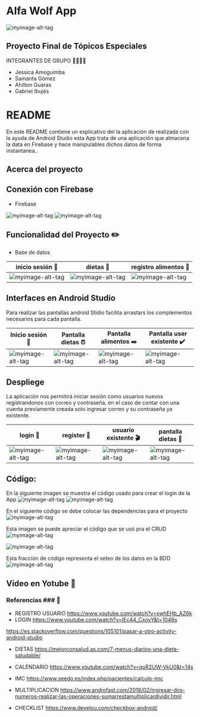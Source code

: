 # Alfa Wolf App


![myimage-alt-tag](https://github.com/JESSICAAMOGUIMBA/Imagenes_ejercicios/blob/main/Captutas/EPN_logo_big.jpg)
## Proyecto Final de Tópicos Especiales
INTEGRANTES DE GRUPO  :woman::woman::man::man:
- Jessica Amoguimba
- Samanta Gómez
- Ahilton Guaras
- Gabriel Ibujés


# README #

En este README contiene un explicativo del la aplicación de realizada con la ayuda de Android Studio esta App trata de una aplicación que almacena la data en Firebase y hace manipulables dichos datos de forma instantanea..

## Acerca del proyecto ##

## Conexión con Firebase 

- Firebase

![myimage-alt-tag](https://github.com/JESSICAAMOGUIMBA/Imagenes_ejercicios/blob/main/Captutas/conectarFireBase.jfif)
![myimage-alt-tag](https://github.com/JESSICAAMOGUIMBA/Imagenes_ejercicios/blob/main/Captutas/conectarAutenticacion.jfif)


## Funcionalidad del Proyecto :pencil2:

- Base de datos

| **inicio sesión** :speech_balloon:| **dietas** :speech_balloon: | **registro alimentos** :bust_in_silhouette: |
| ------------- | ------------- | ------------- | 
|![myimage-alt-tag](https://github.com/JESSICAAMOGUIMBA/Imagenes_ejercicios/blob/main/Captutas/inicioSesion.jfif) |![myimage-alt-tag](https://github.com/JESSICAAMOGUIMBA/Imagenes_ejercicios/blob/main/Captutas/listaMenus.jfif) |![myimage-alt-tag](https://github.com/JESSICAAMOGUIMBA/Imagenes_ejercicios/blob/main/Captutas/registroAlimentos.jfif)  |![myimage-alt-tag]|

## Interfaces en Android Studio

Para realizar las pantallas android Stidio facilita arrastars los complementos necesarios para cada pantalla.

| **Inicio sesión** :speech_balloon: | **Pantalla dietas** :alarm_clock: |**Pantalla alimentos** :black_nib:| **Pantalla user existente** :heavy_check_mark:|
| ------------- | ------------- | ------------- |------------- |
|![myimage-alt-tag](https://github.com/JESSICAAMOGUIMBA/Imagenes_ejercicios/blob/main/Captutas/creacionPantallaInicioSesion.jfif) |![myimage-alt-tag](https://github.com/JESSICAAMOGUIMBA/Imagenes_ejercicios/blob/main/Captutas/creacionPantallaMenu.jfif)  |![myimage-alt-tag](https://github.com/JESSICAAMOGUIMBA/Imagenes_ejercicios/blob/main/Captutas/creacionPantallaRegistroAlimentos.jfif)  |![myimage-alt-tag](https://github.com/JESSICAAMOGUIMBA/Imagenes_ejercicios/blob/main/Captutas/creacionPantallaRegistrousuarioExistente.jfif)  |

## Despliege
La aplicación nos permitirá iniciar sesión como usuarios nuevos registrandonos con correo y contraseña, en el caso de contar con una cuenta previamente creada solo ingresar correo y su contraseña ya existente.


| **login** :speech_balloon: | **register** :bust_in_silhouette: | **usuario existente** :clapper:|**pantalla dietas** :scroll:|
| ------------- | ------------- | ------------- | ------------- |
|![myimage-alt-tag](https://github.com/JESSICAAMOGUIMBA/Imagenes_ejercicios/blob/main/Captutas/inicioSesion.jfif) |![myimage-alt-tag](https://github.com/JESSICAAMOGUIMBA/Imagenes_ejercicios/blob/main/Captutas/inicioHome.jfif)  |![myimage-alt-tag](https://github.com/JESSICAAMOGUIMBA/Imagenes_ejercicios/blob/main/Captutas/ingresoUsuarioExistente.jfif)  |![myimage-alt-tag](https://github.com/JESSICAAMOGUIMBA/Imagenes_ejercicios/blob/main/Captutas/registroAlimentos.jfif) |
## Código:
En la siguiente imagen se muestra el código usado para crear el login de la App
![myimage-alt-tag](https://github.com/JESSICAAMOGUIMBA/Imagenes_ejercicios/blob/main/Captutas/codigoLoginUsuario.jfif) 
![myimage-alt-tag](https://github.com/JESSICAAMOGUIMBA/Imagenes_ejercicios/blob/main/Captutas/codigoLogin.jfif) 

En el siguiente código se debe colocar las dependencias para el proyecto
![myimage-alt-tag](https://github.com/JESSICAAMOGUIMBA/Imagenes_ejercicios/blob/main/Captutas/dependencias.jfif)


Esta imagen se puede apreciar el código que se usó pra el CRUD
![myimage-alt-tag](https://github.com/JESSICAAMOGUIMBA/Imagenes_ejercicios/blob/main/Captutas/crud2.jfif)

![myimage-alt-tag](https://github.com/JESSICAAMOGUIMBA/Imagenes_ejercicios/blob/main/Captutas/crud1.jfif)


Esta fracción de código representa el seteo de los datos en la BDD
![myimage-alt-tag](https://github.com/JESSICAAMOGUIMBA/Imagenes_ejercicios/blob/main/Captutas/setearDatos.jfif)

## Video en Yotube :movie_camera:
 

### Referencias ### :bust_in_silhouette:
- REGISTRO USUARIO
https://www.youtube.com/watch?v=xwhEHb_AZ6k
- LOGIN
https://www.youtube.com/watch?v=IEc44_CxoyY&t=1046s

https://es.stackoverflow.com/questions/105101/pasar-a-otro-activity-android-studio

- DIETAS
https://mejorconsalud.as.com/7-menus-diarios-una-dieta-saludable/

- CALENDARIO
https://www.youtube.com/watch?v=quR2UW-VkU0&t=14s

- IMC
https://www.seedo.es/index.php/pacientes/calculo-imc

- MULTIPLICACION
https://www.androfast.com/2018/02/ingresar-dos-numeros-realizar-las-operaciones-sumarrestamultiplicardividir.html

- CHECKLIST
https://www.develou.com/checkbox-android/

